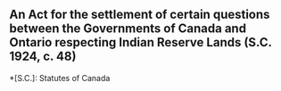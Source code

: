 ## An Act for the settlement of certain questions between the Governments of Canada and Ontario respecting Indian Reserve Lands (S.C. 1924, c. 48)
  *[S.C.]: Statutes of Canada
